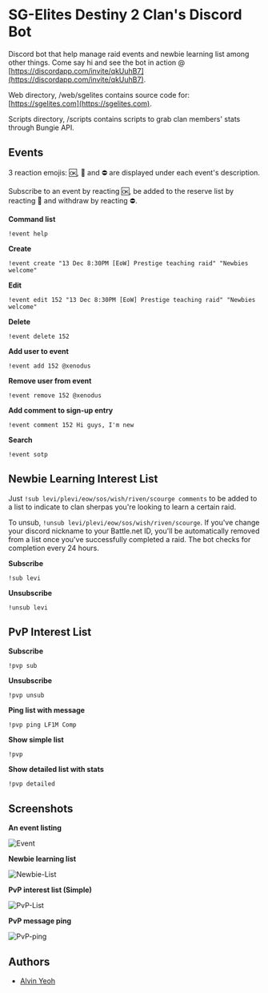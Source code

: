 # SG-Elites Destiny 2 Clan's Discord Bot

Discord bot that help manage raid events and newbie learning list among other things. Come say hi and see the bot in action @ [https://discordapp.com/invite/qkUuhB7](https://discordapp.com/invite/qkUuhB7).

Web directory, /web/sgelites contains source code for: [https://sgelites.com](https://sgelites.com).

Scripts directory, /scripts contains scripts to grab clan members' stats through Bungie API.

## Events

3 reaction emojis: :ok:, 🤔 and :no_entry: are displayed under each event's description.

Subscribe to an event by reacting :ok:, be added to the reserve list by reacting 🤔 and withdraw by reacting :no_entry:.

**Command list**

	!event help

**Create**

	!event create "13 Dec 8:30PM [EoW] Prestige teaching raid" "Newbies welcome"

**Edit**

	!event edit 152 "13 Dec 8:30PM [EoW] Prestige teaching raid" "Newbies welcome"

**Delete**

	!event delete 152

**Add user to event**

	!event add 152 @xenodus

**Remove user from event**

	!event remove 152 @xenodus

**Add comment to sign-up entry**

	!event comment 152 Hi guys, I'm new

**Search**

	!event sotp

## Newbie Learning Interest List

Just `!sub levi/plevi/eow/sos/wish/riven/scourge comments` to be added to a list to indicate to clan sherpas you're looking to learn a certain raid.

To unsub, `!unsub levi/plevi/eow/sos/wish/riven/scourge`. If you've change your discord nickname to your Battle.net ID, you'll be automatically removed from a list once you've successfully completed a raid. The bot checks for completion every 24 hours.

**Subscribe**

	!sub levi

**Unsubscribe**

	!unsub levi


## PvP Interest List

**Subscribe**

	!pvp sub

**Unsubscribe**

	!pvp unsub

**Ping list with message**

	!pvp ping LF1M Comp

**Show simple list**

	!pvp

**Show detailed list with stats**

	!pvp detailed


## Screenshots

**An event listing**

![Event](https://alvinyeoh.com/destiny/img/bot-event-sample.png "Event")

**Newbie learning list**

![Newbie-List](https://alvinyeoh.com/destiny/img/bot-newbie-sample.png "Newbie List")

**PvP interest list (Simple)**

![PvP-List](https://alvinyeoh.com/destiny/img/bot-pvp-sample.png "PvP List")

**PvP message ping**

![PvP-ping](https://alvinyeoh.com/destiny/img/bot-pvpping-sample.png "PvP Ping")


## Authors

* [Alvin Yeoh](https://github.com/xenodus)
